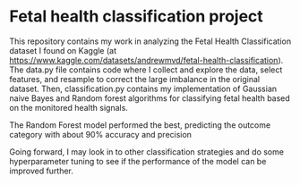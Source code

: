 # Fetal health classification project

This repository contains my work in analyzing the Fetal Health Classification dataset I found on Kaggle (at https://www.kaggle.com/datasets/andrewmvd/fetal-health-classification).
The data.py file contains code where I collect and explore the data, select features, and resample to correct the large imbalance
in the original dataset. Then, classification.py contains my implementation of Gaussian naive Bayes and Random forest algorithms for classifying fetal health
based on the monitored health signals. 

The Random Forest model performed the best, predicting the outcome category with about 90% accuracy and precision 

Going forward, I may look in to other classification strategies and do some hyperparameter tuning to see if the performance of the 
model can be improved further.
